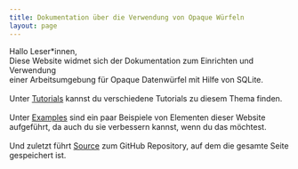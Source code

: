 ```yaml
---
title: Dokumentation über die Verwendung von Opaque Würfeln
layout: page
---
```

Hallo Leser\*innen,\
Diese Website widmet sich der Dokumentation zum Einrichten und Verwendung\
einer Arbeitsumgebung für Opaque Datenwürfel mit Hilfe von SQLite.\
\
Unter [Tutorials](https://ecksteind.github.io/docs/) kannst du verschiedene Tutorials zu diesem Thema finden.\
\
Unter [Examples](https://ecksteind.github.io/examples/) sind ein paar Beispiele von Elementen dieser Website aufgeführt, 
da auch du sie verbessern kannst, wenn du das möchtest.\
\
Und zuletzt führt [Source](https://github.com/EcksteinD/EcksteinD.github.io/tree/gh-pages) zum GitHub Repository, auf 
dem die gesamte Seite gespeichert ist.